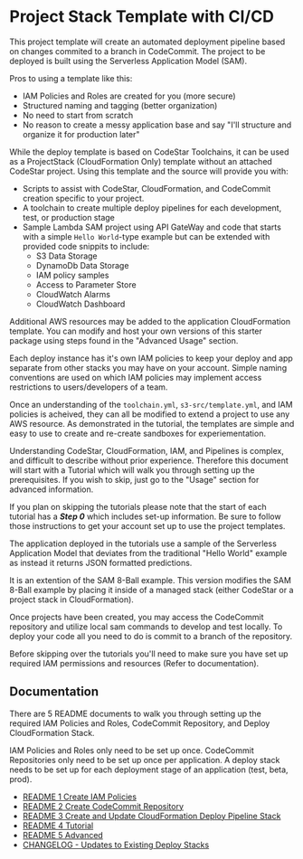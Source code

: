 # Project Stack Template with CI/CD

This project template will create an automated deployment pipeline based on changes commited to a branch in CodeCommit. The project to be deployed is built using the Serverless Application Model (SAM).

Pros to using a template like this:

- IAM Policies and Roles are created for you (more secure)
- Structured naming and tagging (better organization)
- No need to start from scratch
- No reason to create a messy application base and say "I'll structure and organize it for production later"

While the deploy template is based on CodeStar Toolchains, it can be used as a ProjectStack (CloudFormation Only) template without an attached CodeStar project. Using this template and the source will provide you with:

- Scripts to assist with CodeStar, CloudFormation, and CodeCommit creation specific to your project.
- A toolchain to create multiple deploy pipelines for each development, test, or production stage
- Sample Lambda SAM project using API GateWay and code that starts with a simple `Hello World`-type example but can be extended with provided code snippits to include:
  - S3 Data Storage
  - DynamoDb Data Storage
  - IAM policy samples
  - Access to Parameter Store
  - CloudWatch Alarms
  - CloudWatch Dashboard

Additional AWS resources may be added to the application CloudFormation template. You can modify and host your own versions of this starter package using steps found in the "Advanced Usage" section.

Each deploy instance has it's own IAM policies to keep your deploy and app separate from other stacks you may have on your account. Simple naming conventions are used on which IAM policies may implement access restrictions to users/developers of a team.

Once an understanding of the `toolchain.yml`, `s3-src/template.yml`, and IAM policies is acheived, they can all be modified to extend a project to use any AWS resource. As demonstrated in the tutorial, the templates are simple and easy to use to create and re-create sandboxes for experiementation.

Understanding CodeStar, CloudFormation, IAM, and Pipelines is complex, and difficult to describe without prior experience. Therefore this document will start with a Tutorial which will walk you through setting up the prerequisites. If you wish to skip, just go to the "Usage" section for advanced information.

If you plan on skipping the tutorials please note that the start of each tutorial has a ***Step 0*** which includes set-up information. Be sure to follow those instructions to get your account set up to use the project templates.

The application deployed in the tutorials use a sample of the Serverless Application Model that deviates from the traditional "Hello World" example as instead it returns JSON formatted predictions.

It is an extention of the SAM 8-Ball example. This version modifies the SAM 8-Ball example by placing it inside of a managed stack (either CodeStar or a project stack in CloudFormation).

Once projects have been created, you may access the CodeCommit repository and utilize local sam commands to develop and test locally. To deploy your code all you need to do is commit to a branch of the repository.

Before skipping over the tutorials you'll need to make sure you have set up required IAM permissions and resources (Refer to documentation).

## Documentation

There are 5 README documents to walk you through setting up the required IAM Policies and Roles, CodeCommit Repository, and Deploy CloudFormation Stack. 

IAM Policies and Roles only need to be set up once. CodeCommit Repositories only need to be set up once per application. A deploy stack needs to be set up for each deployment stage of an application (test, beta, prod).

- [README 1 Create IAM Policies](README-1-IAM-Policies.md)
- [README 2 Create CodeCommit Repository](README-2-CodeCommit-Repository.md)
- [README 3 Create and Update CloudFormation Deploy Pipeline Stack](README-3-CloudFormation-Deploy-Stack.md)
- [README 4 Tutorial](README-4-Tutorial.md)
- [README 5 Advanced](README-5-Advanced.md)
- [CHANGELOG - Updates to Existing Deploy Stacks](CHANGELOG.md)
